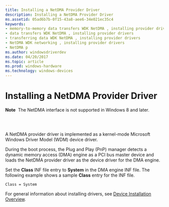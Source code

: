 ```yaml
---
title: Installing a NetDMA Provider Driver
description: Installing a NetDMA Provider Driver
ms.assetid: 05ad6b7b-0f15-43a8-aee6-34e021ec35c4
keywords:
- memory-to-memory data transfers WDK NetDMA , installing provider drivers
- data transfers WDK NetDMA , installing provider drivers
- transferring data WDK NetDMA , installing provider drivers
- NetDMA WDK networking , installing provider drivers
- NetDMA p
ms.author: windowsdriverdev
ms.date: 04/20/2017
ms.topic: article
ms.prod: windows-hardware
ms.technology: windows-devices
---
```


# Installing a NetDMA Provider Driver


**Note**  The NetDMA interface is not supported in Windows 8 and later.

 

## <a href="" id="ddk-installing-a-netdma-provider-driver-ng"></a>


A NetDMA provider driver is implemented as a kernel-mode Microsoft Windows Driver Model (WDM) device driver.

During the boot process, the Plug and Play (PnP) manager detects a dynamic memory access (DMA) engine as a PCI bus master device and loads the NetDMA provider driver as the device driver for the DMA engine.

Set the **Class** INF file entry to **System** in the DMA engine INF file. The following example shows a sample **Class** entry for the INF file.

```
Class = System
```

For general information about installing drivers, see [Device Installation Overview](https://msdn.microsoft.com/library/windows/hardware/ff549455).

 

 





